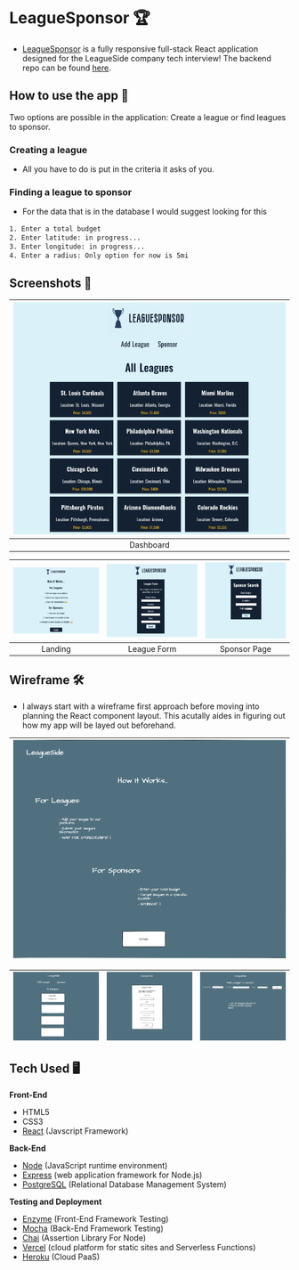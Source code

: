 # LeagueSponsor 🏆

-  [LeagueSponsor](https://leaguesponsor.oliviadavis593.vercel.app/) is a fully responsive full-stack React application designed for the LeagueSide company tech interview! The backend repo can be found [here](https://github.com/oliviadavis593/LeagueSponser-API).

## How to use the app 📓
Two options are possible in the application: Create a league or find leagues to sponsor. 

### Creating a league 
- All you have to do is put in the criteria it asks of you. 

### Finding a league to sponsor 
- For the data that is in the database I would suggest looking for this 
```
1. Enter a total budget 
2. Enter latitude: in progress...
3. Enter longitude: in progress...
4. Enter a radius: Only option for now is 5mi

```

## Screenshots 📸
| ![](src/imgs/ls-dashboard.png) |
|:---:|
|Dashboard|

| ![](src/imgs/ls-landing.png) | ![](src/imgs/ls-leagueform.png) | ![](src/imgs/ls-sponsor.png)
|:---:|:---:|:---:|
|Landing|League Form|Sponsor Page|

## Wireframe 🛠
- I always start with a wireframe first approach before moving into planning the React component layout. This acutally aides in figuring out how my app will be layed out beforehand.

| ![](src/imgs/leaguelanding.png) |
|:---:|

| ![](src/imgs/leaguedashboard.png) | ![](src/imgs/leagueform.png) | ![](src/imgs/sponsorpage.png)
|:---:|:---:|:---:|

## Tech Used 🖥
**Front-End**
- HTML5
- CSS3 
- [React](https://reactjs.org/) (Javscript Framework)

**Back-End**
- [Node](https://nodejs.org/en/) (JavaScript runtime environment)
- [Express](https://expressjs.com/) (web application framework for Node.js)
- [PostgreSQL](https://www.postgresql.org/) (Relational Database Management System)

**Testing and Deployment**
- [Enzyme](https://github.com/enzymejs/enzyme) (Front-End Framework Testing)
- [Mocha](https://mochajs.org/) (Back-End Framework Testing)
- [Chai](https://www.chaijs.com/) (Assertion Library For Node)
- [Vercel](https://vercel.com/) (cloud platform for static sites and Serverless Functions)
- [Heroku](https://www.heroku.com/platform) (Cloud PaaS)